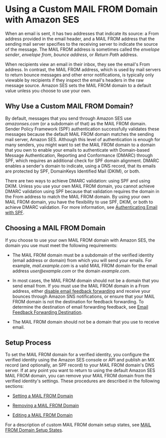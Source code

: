 # Using a Custom MAIL FROM Domain with Amazon SES<a name="mail-from"></a>

When an email is sent, it has two addresses that indicate its source: a From address provided in the email header, and a MAIL FROM address that the sending mail server specifies to the receiving server to indicate the source of the message\. The MAIL FROM address is sometimes called the *envelope sender*, *envelope from*, *bounce address*, or *Return Path* address\.

When recipients view an email in their inbox, they see the email's From address\. In contrast, the MAIL FROM address, which is used by mail servers to return bounce messages and other error notifications, is typically only viewable by recipients if they inspect the email's headers in the raw message source\. Amazon SES sets the MAIL FROM domain to a default value unless you choose to use your own\. 

## Why Use a Custom MAIL FROM Domain?<a name="mail-from-overview"></a>

By default, messages that you send through Amazon SES use *amazonses\.com* \(or a subdomain of that\) as the MAIL FROM domain\. Sender Policy Framework \(SPF\) authentication successfully validates these messages because the default MAIL FROM domain matches the sending mail server, Amazon SES\. Although this level of authentication is enough for many senders, you might want to set the MAIL FROM domain to a domain that you own to enable your emails to authenticate with Domain\-based Message Authentication, Reporting and Conformance \(DMARC\) through SPF, which requires an additional check for SPF domain alignment\. DMARC enables a sender's domain to indicate, using a DNS record, that its emails are protected by SPF, DomainKeys Identified Mail \(DKIM\), or both\.

There are two ways to achieve DMARC validation: using SPF and using DKIM\. Unless you use your own MAIL FROM domain, you cannot achieve DMARC validation using SPF because that validation requires the domain in the From address to match the MAIL FROM domain\. By using your own MAIL FROM domain, you have the flexibility to use SPF, DKIM, or both to achieve DMARC validation\. For more information, see [Authenticating Email with SPF](spf.md)\.

## Choosing a MAIL FROM Domain<a name="mail-from-requirements"></a>

If you choose to use your own MAIL FROM domain with Amazon SES, the domain you use must meet the following requirements:

+ The MAIL FROM domain must be a subdomain of the verified identity \(email address or domain\) from which you will send your emails\. For example, *mail\.example\.com* is a valid MAIL FROM domain for the email address *user@example\.com* or the domain *example\.com*\.

+ In most cases, the MAIL FROM domain should not be a domain that you send email from\. If you must use the MAIL FROM domain in a From address, either [disable email feedback forwarding](notifications-via-email.md#notifications-via-email-disabling) and receive your bounces through Amazon SNS notifications, or ensure that your MAIL FROM domain is not the destination for feedback forwarding\. To determine the destination of email forwarding feedback, see [Email Feedback Forwarding Destination](notifications-via-email.md#notifications-via-email-destination)\.

+ The MAIL FROM domain should not be a domain that you use to receive email\.

## Setup Process<a name="mail-from-process"></a>

To set the MAIL FROM domain for a verified identity, you configure the verified identity using the Amazon SES console or API and publish an MX record \(and optionally, an SPF record\) to your MAIL FROM domain's DNS server\. If at any point you want to return to using the default Amazon SES MAIL FROM domain, you can remove your MAIL FROM domain from the verified identity's settings\. These procedures are described in the following sections:

+ [Setting a MAIL FROM Domain](mail-from-set.md)

+ [Removing a MAIL FROM Domain](mail-from-remove.md)

+ [Editing a MAIL FROM Domain](mail-from-edit.md)

For a description of custom MAIL FROM domain setup states, see [MAIL FROM Domain Setup States](mail-from-states.md)\.